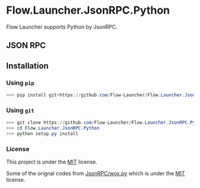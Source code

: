 # Flow.Launcher.JsonRPC.Python

Flow Launcher supports Python by JsonRPC.

## JSON RPC

<!-- A picture from wox.one -->

## Installation

### Using `pip`

``` powershell
>>> pip install git+https://github.com/Flow-Launcher/Flow.Launcher.JsonRPC.Python.git
```

### Using `git`

``` powershell
>>> git clone https://github.com/Flow-Launcher/Flow.Launcher.JsonRPC.Python.git
>>> cd Flow.Launcher.JsonRPC.Python
>>> python setup.py install
```

### License

This project is under the [MIT](./LICENSE) license.

Some of the orignal codes from [JsonRPC/wox.py](https://github.com/Wox-launcher/Wox/blob/master/JsonRPC/wox.py) which is under the [MIT](https://github.com/Wox-launcher/Wox/blob/master/LICENSE) license.
